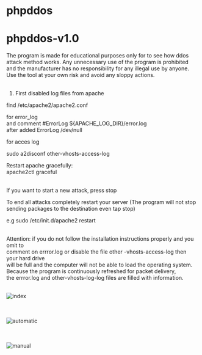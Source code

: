 # phpddos
# phpddos-v1.0

The program is made for educational purposes only for to see how ddos attack method works. Any unnecessary use of the program is prohibited and the manufacturer has no responsibility for any illegal use by anyone. Use the tool at your own risk and avoid any sloppy actions. <br/> <br/>

1) First disabled log files from apache <br>

find /etc/apache2/apache2.conf <br>

for error_log  <br>
and comment  #ErrorLog ${APACHE_LOG_DIR}/error.log <br>
after added  ErrorLog /dev/null <br> 

for acces log <br>

sudo a2disconf other-vhosts-access-log <br>

Restart apache gracefully:<br>
apache2ctl graceful <br> <br> 

If you want to start a new attack, press stop <br>

To end all attacks completely restart your server
(The program will not stop sending packages to the destination even tap stop) <br>

e.g sudo /etc/init.d/apache2 restart <br><br>

Attention: if you do not follow the installation instructions properly and you omit to <br> 
comment on errror.log or disable the file other -vhosts-access-log then your hard drive <br>
will be full and the computer will not be able to load the operating system.<br>
Because the program is continuously refreshed for packet delivery, <br>
the errror.log and other-vhosts-log-log files are filled with information. <br><br>


![index](screenshots/index.png) <br> <br> <br> 

![automatic](screenshots/automatic.png) <br> <br> <br> 

![manual](screenshots/manual.png)
